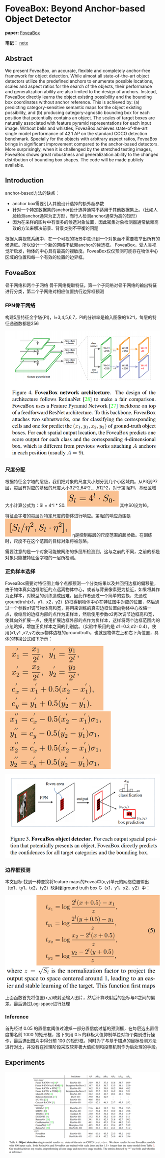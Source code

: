 # FoveaBox: Beyond Anchor-based Object Detector
**paper:** [FoveaBox](https://arxiv.org/abs/1904.03797)

**笔记：** [note](http://192.168.73.132/www.sohu.com/a/310943843_500659)

## Abstract
We present FoveaBox, an accurate, flexible and completely anchor-free framework for object detection. While almost all state-of-the-art object detectors utilize the predefined anchors to enumerate possible locations, scales and aspect ratios for the search of the objects, their performance and generalization ability are also limited to the design of anchors. Instead, FoveaBox directly learns the object existing possibility and the bounding box coordinates without anchor reference. This is achieved by: (a) predicting category-sensitive semantic maps for the object existing possibility, and (b) producing category-agnostic bounding box for each position that potentially contains an object. The scales of target boxes are naturally associated with feature pyramid representations for each input image. Without bells and whistles, FoveaBox achieves state-of-the-art single model performance of 42.1 AP on the standard COCO detection benchmark. Specially for the objects with arbitrary aspect ratios, FoveaBox brings in significant improvement compared to the anchor-based detectors. More surprisingly, when it is challenged by the stretched testing images, FoveaBox shows great robustness and generalization ability to the changed distribution of bounding box shapes. The code will be made publicly available.

## Introduction

anchor-based方法的缺点：
- anchor box需要引入其他设计选择的额外超参数
- 针对一个特定数据集的anchor设计选择通常不适用于其他数据集上。（比如人脸检测anchor通常为正方形，而行人检测anchor通常为高的矩形）
- 因为在采样的图片中有很多的候选对象位置，因此密集对象检测器通常依赖高效的方法来解决前景、背景类别不平衡的问题

根据人类视觉系统中，在一个可视的场景中意识到一个对象而不需要枚举出所有的候选框。所以设计一个新的网络不依赖anchor的候选框。
FoveaBox，受人类视觉所启发，物体的中心具有最高的视敏度。FoveaBox仅仅预测可能存在物体中心区域的位置和每一个有效的位置的边界框。


## FoveaBox
骨干网络和两个子网络
骨干网络提取特征，第一个子网络对骨干网络的输出特征进行分类，第二个子网络对相应位置执行边界框预测

### FPN骨干网络
构建5层特征金字塔{Pl}，l=3,4,5,6,7，Pl的分辨率是输入图像的1/2^l，每层的特征通道数都是256

![figure1](image/figure1.png)

### 尺度分配
根据特征金字塔的层级，我们把对象的尺度大小划分到几个小区域内。从P3到P7层，每层有对应的基础的尺度大小32^2,64^2,...,512^2，对于第l层Pl，基础区域大小计算公式为：Sl = 4^l * S0. ![f1](image/f1.png) 其中S0设为16。

特征金字塔的每层对特定尺度的物体进行响应。第l层的响应范围是![f2](image/f2.png)  η是控制每层的尺度范围的超参数。在训练时，尺度不在这个范围的目标对象将被忽略。

需要注意的是一个对象可能被网络的多层所检测到，这与之前的不同，之前的都是对象只能被特征金字塔的一层所检测。

### 正负样本选择
FoveaBox需要对特征图上每个点都预测一个分类结果以及并回归边框的偏移量，由于物体真实边框附近的点远离物体中心，或者与背景像素更为接近，如果将其作为正样本，对模型的训练造成困难。因此作者通过一个简单的变换，先通过groundtruh(x1，y1，x2，y2）边框得到物体中心在特征图中对应的位置，然后通过一个参数σ1调节物体高和宽，将用来训练的真实边框位置向物体中心收缩一点，收缩后的边框内部的点作为正样本，然后使用参数σ2再次调节边框高和宽，使其向外扩展一点，使用扩展边框外部的点作为负样本，这样将两个边框范围内的点忽略掉，增加正负样本之间的判别度。（实验中采用的是 σ1=0.3,σ2=0.4）。使用(x1,y1 ,x2,y2)表示物体边框的groundtruth，也就是物体左上和右下角位置，具体的转换公式如下所示：

![f3](image/f3.png)   ![f4](image/f4.png)

![figure3](image/figure3.png)

### 边界框预测
本文目标:找到一种变换将feature maps的Fovea中(x,y)单元的网络位置输出（tx1，ty1，tx2，ty2）映射到ground truth box G（x1，y1，x2，y2）中：

![f5](image/f5.png)

上面函数首先将位置(x,y)映射至输入图片，然后计算映射后的坐标与G之间的偏差。最后通过Log-space进行处理

### Inference
首先经过 0.05 的置信度阈值过滤掉一部分置信度过低的预测框，在每层选出置信度排名前 1000 的矩形框，接下来用 0.5 的非极大值抑制单独对每个类别进行操作，最后选出图片中得分前 100 的矩形框。同时为了与基于锚点的目标检测方法进行对比，并没有在推理阶段采取软非极大值抑制和投票机制作为后处理的手段。

## Experiments
![result](image/result.png)

























